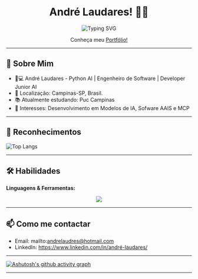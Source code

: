 

<h1 align="center">
   André Laudares! 👨‍💻

</h1>

> 

<p align="center">
  <img src="https://readme-typing-svg.demolab.com/?lines=Desenvolvedor+Python+AI;Engenharia+de+Dados;Postgress+%7C+SQL+%7C+Banco+Vetorial;TypeScript+%7C+JavaScript+%7C+REACT&center=true&width=500&height=45&font=Fira+Code&pause=00" alt="Typing SVG" />
</p>




<p align="center">
  Conheça meu <a href="https://portfolio-interativo.vercel.app ">Portfólio!</a>
</p>

---

## 🤝 Sobre Mim  
- 👨💻 André Laudares - Python AI | Engenheiro de Software | Developer Junior AI
- 📍 Localização: Campinas-SP, Brasil.  
- 📚 Atualmente estudando: Puc Campinas  
- 🤖 Interesses: Desenvolvimento em Modelos de IA, Sofware AAIS e MCP

---

## 🎉 Reconhecimentos  
![Top Langs](https://github-readme-stats.vercel.app/api/top-langs/?username=andrelaudares&layout=compact)
   
---

## 🛠 Habilidades  
**Linguagens & Ferramentas:**  

<p align="center">
  <img src="https://skillicons.dev/icons?i=py,js,ts,nodejs,react,supabase,git,docker&theme=dark" />
</p>

---

## 📫 Como me contactar  
- Email: mailto:andrelaudres@hotmail.com
- LinkedIn: https://www.linkedin.com/in/andré-laudares/

---

[![Ashutosh's github activity graph](https://github-readme-activity-graph.vercel.app/graph?username=andrelaudares&theme=dracula)](https://github.com/ashutosh00710/github-readme-activity-graph)

---
